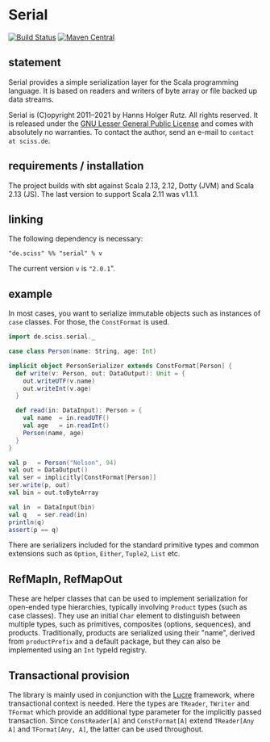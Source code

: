 # Serial

[![Build Status](https://github.com/Sciss/Serial/workflows/Scala%20CI/badge.svg?branch=main)](https://github.com/Sciss/Serial/actions?query=workflow%3A%22Scala+CI%22)
[![Maven Central](https://maven-badges.herokuapp.com/maven-central/de.sciss/serial_2.13/badge.svg)](https://maven-badges.herokuapp.com/maven-central/de.sciss/serial_2.13)

## statement

Serial provides a simple serialization layer for the Scala programming language. It is based on readers and writers 
of byte array or file backed up data streams.

Serial is (C)opyright 2011&ndash;2021 by Hanns Holger Rutz. All rights reserved. It is released under 
the [GNU Lesser General Public License](https://raw.github.com/Sciss/Serial/main/LICENSE) and comes with 
absolutely no warranties. To contact the author, send an e-mail to `contact at sciss.de`.

## requirements / installation

The project builds with sbt against Scala 2.13, 2.12, Dotty (JVM) and Scala 2.13 (JS). 
The last version to support Scala 2.11 was v1.1.1.

## linking

The following dependency is necessary:

    "de.sciss" %% "serial" % v

The current version `v` is `"2.0.1`".

## example

In most cases, you want to serialize immutable objects such as instances of `case` classes. For those, the
`ConstFormat` is used.

```scala
import de.sciss.serial._

case class Person(name: String, age: Int)

implicit object PersonSerializer extends ConstFormat[Person] {
  def write(v: Person, out: DataOutput): Unit = {
    out.writeUTF(v.name)
    out.writeInt(v.age)
  }

  def read(in: DataInput): Person = {
    val name  = in.readUTF()
    val age   = in.readInt()
    Person(name, age)
  }
}

val p   = Person("Nelson", 94)
val out = DataOutput()
val ser = implicitly[ConstFormat[Person]]
ser.write(p, out)
val bin = out.toByteArray

val in  = DataInput(bin)
val q   = ser.read(in)
println(q)
assert(p == q)
```

There are serializers included for the standard primitive types and common extensions such
as `Option`, `Either`, `Tuple2`, `List` etc.

## RefMapIn, RefMapOut

These are helper classes that can be used to implement serialization for open-ended type hierarchies,
typically involving `Product` types (such as case classes). They use an initial `Char` element to distinguish
between multiple types, such as primitives, composites (options, sequences), and products. Traditionally,
products are serialized using their "name", derived from `productPrefix` and a default package, but they can
also be implemented using an `Int` typeId registry.

## Transactional provision

The library is mainly used in conjunction with the [Lucre](https://github.com/Sciss/Lucre) framework, where 
transactional context is needed. Here the types are `TReader`, `TWriter` and `TFormat` which provide an additional
type parameter for the implicitly passed transaction. Since `ConstReader[A]` and `ConstFormat[A]` extend
 `TReader[Any A]` and `TFormat[Any, A]`, the latter can be used throughout.
